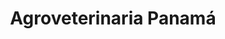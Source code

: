 ---
title: "Agroveterinaria Panamá"
url: /santiago-de-veraguas/agroveterinaria-panama/
shop: agraria
---